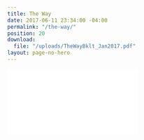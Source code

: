 ```yaml
---
title: The Way
date: 2017-06-11 23:34:00 -04:00
permalink: "/the-way/"
position: 20
download:
  file: "/uploads/TheWayBklt_Jan2017.pdf"
layout: page-no-hero
---
```


![TheWayBklt_Jan2017.pdf](/uploads/TheWayBklt_Jan2017.pdf)
